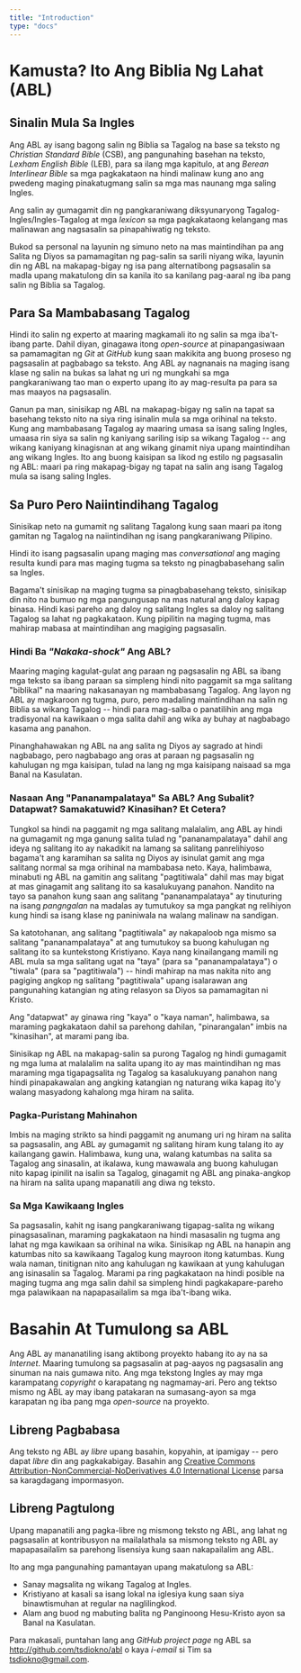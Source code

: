 ```yaml
---
title: "Introduction"
type: "docs"
---
```


# Kamusta? Ito Ang Biblia Ng Lahat (ABL)

## Sinalin Mula Sa Ingles

Ang ABL ay isang bagong salin ng Biblia sa Tagalog na base sa teksto ng _Christian Standard Bible_ (CSB), ang pangunahing basehan na teksto, _Lexham English Bible_ (LEB), para sa ilang mga kapitulo, at ang _Berean Interlinear Bible_ sa mga pagkakataon na hindi malinaw kung ano ang pwedeng maging pinakatugmang salin sa mga mas naunang mga saling Ingles.

Ang salin ay gumagamit din ng pangkaraniwang diksyunaryong Tagalog-Ingles/Ingles-Tagalog at mga _lexicon_ sa mga pagkakataong kelangang mas malinawan ang nagsasalin sa pinapahiwatig ng teksto.

Bukod sa personal na layunin ng simuno neto na mas maintindihan pa ang Salita ng Diyos sa pamamagitan ng pag-salin sa sarili niyang wika, layunin din ng ABL na makapag-bigay ng isa pang alternatibong pagsasalin sa madla upang makatulong din sa kanila ito sa kanilang pag-aaral ng iba pang salin ng Biblia sa Tagalog.

## Para Sa Mambabasang Tagalog

Hindi ito salin ng experto at maaring magkamali ito ng salin sa mga iba't-ibang parte. Dahil diyan, ginagawa itong _open-source_ at pinapangasiwaan sa pamamagitan ng _Git_ at _GitHub_ kung saan makikita ang buong proseso ng pagsasalin at pagbabago sa teksto. Ang ABL ay nagnanais na maging isang klase ng salin na bukas sa lahat ng uri ng mungkahi sa mga pangkaraniwang tao man o experto upang ito ay mag-resulta pa para sa mas maayos na pagsasalin.

Ganun pa man, sinisikap ng ABL na makapag-bigay ng salin na tapat sa basehang teksto nito na siya ring isinalin mula sa mga orihinal na teksto. Kung ang mambabasang Tagalog ay maaring umasa sa isang saling Ingles, umaasa rin siya sa salin ng kaniyang sariling isip sa wikang Tagalog -- ang wikang kaniyang kinagisnan at ang wikang ginamit niya upang maintindihan ang wikang Ingles. Ito ang buong kaisipan sa likod ng estilo ng pagsasalin ng ABL: maari pa ring makapag-bigay ng tapat na salin ang isang Tagalog mula sa isang saling Ingles.

## Sa Puro Pero Naiintindihang Tagalog

Sinisikap neto na gumamit ng salitang Tagalong kung saan maari pa itong gamitan ng Tagalog na naiintindihan ng isang pangkaraniwang Pilipino.

Hindi ito isang pagsasalin upang maging mas _conversational_ ang maging resulta kundi para mas maging tugma sa teksto ng pinagbabasehang salin sa Ingles.

Bagama't sinisikap na maging tugma sa pinagbabasehang teksto, sinisikap din nito na bumuo ng mga pangungusap na mas natural ang daloy kapag binasa. Hindi kasi pareho ang daloy ng salitang Ingles sa daloy ng salitang Tagalog sa lahat ng pagkakataon. Kung pipilitin na maging tugma, mas mahirap mabasa at maintindihan ang magiging pagsasalin.

### Hindi Ba _"Nakaka-shock"_ Ang ABL?

Maaring maging kagulat-gulat ang paraan ng pagsasalin ng ABL sa ibang mga teksto sa ibang paraan sa simpleng hindi nito paggamit sa mga salitang "biblikal" na maaring nakasanayan ng mambabasang Tagalog. Ang layon ng ABL ay magkaroon ng tugma, puro, pero madaling maintindihan na salin ng Biblia sa wikang Tagalog -- hindi para mag-salba o panatilihin ang mga tradisyonal na kawikaan o mga salita dahil ang wika ay buhay at nagbabago kasama ang panahon.

Pinanghahawakan ng ABL na ang salita ng Diyos ay sagrado at hindi nagbabago, pero nagbabago ang oras at paraan ng pagsasalin ng kahulugan ng mga kaisipan, tulad na lang ng mga kaisipang naisaad sa mga Banal na Kasulatan.

### Nasaan Ang "Pananampalataya" Sa ABL? Ang Subalit? Datapwat? Samakatuwid? Kinasihan? Et Cetera?

Tungkol sa hindi na paggamit ng mga salitang malalalim, ang ABL ay hindi na gumagamit ng mga ganung salita tulad ng "pananampalataya" dahil ang ideya ng salitang ito ay nakadikit na lamang sa salitang panrelihiyoso bagama't ang karamihan sa salita ng Diyos ay isinulat gamit ang mga salitang normal sa mga orihinal na mambabasa neto. Kaya, halimbawa, minabuti ng ABL na gamitin ang salitang "pagtitiwala" dahil mas may bigat at mas ginagamit ang salitang ito sa kasalukuyang panahon. Nandito na tayo sa panahon kung saan ang salitang "pananampalataya" ay tinuturing na isang _pangngalan_ na madalas ay tumutukoy sa mga pangkat ng relihiyon kung hindi sa isang klase ng paniniwala na walang malinaw na sandigan.

Sa katotohanan, ang salitang "pagtitiwala" ay nakapaloob nga mismo sa salitang "pananampalataya" at ang tumutukoy sa buong kahulugan ng salitang ito sa kuntekstong Kristiyano. Kaya nang kinailangang mamili ng ABL mula sa mga salitang ugat na "taya" (para sa "pananampalataya") o "tiwala" (para sa "pagtitiwala") -- hindi mahirap na mas nakita nito ang pagiging angkop ng salitang "pagtitiwala" upang isalarawan ang pangunahing katangian ng ating relasyon sa Diyos sa pamamagitan ni Kristo.

Ang "datapwat" ay ginawa ring "kaya" o "kaya naman", halimbawa, sa maraming pagkakataon dahil sa parehong dahilan, "pinarangalan" imbis na "kinasihan", at marami pang iba.

Sinisikap ng ABL na makapag-salin sa purong Tagalog ng hindi gumagamit ng mga luma at malalalim na salita upang ito ay mas maintindihan ng mas maraming mga tigapagsalita ng Tagalog sa kasalukuyang panahon nang hindi pinapakawalan ang angking katangian ng naturang wika kapag ito'y walang masyadong kahalong mga hiram na salita.

### Pagka-Puristang Mahinahon

Imbis na maging strikto sa hindi paggamit ng anumang uri ng hiram na salita sa pagsasalin, ang ABL ay gumagamit ng salitang hiram kung talang ito ay kailangang gawin. Halimbawa, kung una, walang katumbas na salita sa Tagalog ang sinasalin, at ikalawa, kung mawawala ang buong kahulugan nito kapag ipinilit na isalin sa Tagalog, ginagamit ng ABL ang pinaka-angkop na hiram na salita upang mapanatili ang diwa ng teksto.

### Sa Mga Kawikaang Ingles

Sa pagsasalin, kahit ng isang pangkaraniwang tigapag-salita ng wikang pinagsasalinan, maraming pagkakataon na hindi masasalin ng tugma ang lahat ng mga kawikaan sa orihinal na wika. Sinisikap ng ABL na hanapin ang katumbas nito sa kawikaang Tagalog kung mayroon itong katumbas. Kung wala naman, tinitignan nito ang kahulugan ng kawikaan at yung kahulugan ang isinasalin sa Tagalog. Marami pa ring pagkakataon na hindi posible na maging tugma ang mga salin dahil sa simpleng hindi pagkakapare-pareho mga palawikaan na napapasailalim sa mga iba't-ibang wika.

# Basahin At Tumulong sa ABL

Ang ABL ay mananatiling isang aktibong proyekto habang ito ay na sa _Internet_. Maaring tumulong sa pagsasalin at pag-aayos ng pagsasalin ang sinuman na nais gumawa nito. Ang mga tekstong Ingles ay may mga karampatang _copyright_ o karapatang ng nagmamay-ari. Pero ang tektso mismo ng ABL ay may ibang patakaran na sumasang-ayon sa mga karapatan ng iba pang mga _open-source_ na proyekto.

## Libreng Pagbabasa

Ang teksto ng ABL ay _libre_ upang basahin, kopyahin, at ipamigay -- pero dapat _libre_ din ang pagkakabigay. Basahin ang [Creative Commons Attribution-NonCommercial-NoDerivatives 4.0 International License](http://creativecommons.org/licenses/by-nc-nd/4.0/) parsa sa karagdagang impormasyon.

## Libreng Pagtulong

Upang mapanatili ang pagka-libre ng mismong teksto ng ABL, ang lahat ng pagsasalin at kontribusyon na mailalathala sa mismong teksto ng ABL ay mapapasailalim sa parehong lisensiya kung saan nakapailalim ang ABL.

Ito ang mga pangunahing pamantayan upang makatulong sa ABL:
  * Sanay magsalita ng wikang Tagalog at Ingles.
  * Kristiyano at kasali sa isang lokal na iglesiya kung saan siya binawtismuhan at regular na naglilingkod.
  * Alam ang buod ng mabuting balita ng Panginoong Hesu-Kristo ayon sa Banal na Kasulatan.

Para makasali, puntahan lang ang _GitHub project page_ ng ABL sa http://github.com/tsdiokno/abl o kaya _i-email_ si Tim sa tsdiokno@gmail.com.
